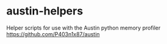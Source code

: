 # austin-helpers
Helper scripts for use with the Austin python memory profiler https://github.com/P403n1x87/austin
